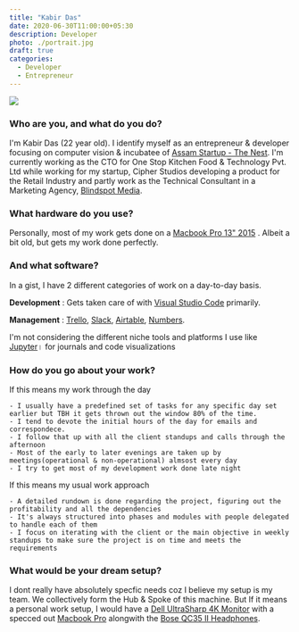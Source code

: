```yaml
---
title: "Kabir Das"
date: 2020-06-30T11:00:00+05:30
description: Developer
photo: ./portrait.jpg
draft: true
categories:
  - Developer
  - Entrepreneur
---
```


![](/interviews/4/portrait.jpg)


### Who are you, and what do you do?

I'm Kabir Das (22 year old). I identify myself as an entrepreneur & developer focusing on computer vision & incubatee of [Assam Startup - The Nest](http://startup.assam.gov.in/). I'm currently working as the CTO for One Stop Kitchen Food & Technology Pvt. Ltd while working for my startup, Cipher Studios developing a product for the Retail Industry and partly work as the Technical Consultant in a Marketing Agency, [Blindspot Media](mediablidspot.in).


### What hardware do you use?

Personally, most of my work gets done on a [Macbook Pro 13" 2015](https://www.laptopmag.com/reviews/laptops/apple-macbook-pro-retina-15-inch-2015) . Albeit a bit old, but gets my work done perfectly.
	
### And what software?

In a gist, I have 2 different categories of work on a day-to-day basis.

**Development** : Gets taken care of with [Visual Studio Code](https://code.visualstudio.com/) primarily.

**Management** :  [Trello](https://trello.com/), [Slack](https://slack.com/), [Airtable](https://airtable.com/), [Numbers](https://www.apple.com/in/numbers/).

I'm not considering the different niche tools and platforms I use like [Jupyter](https://jupyter.org/)। for journals and code visualizations
	
### How do you go about your work?

If this means my work through the day	 

	- I usually have a predefined set of tasks for any specific day set earlier but TBH it gets thrown out the window 80% of the time.
	- I tend to devote the initial hours of the day for emails and correspondece.
	- I follow that up with all the client standups and calls through the afternoon
	- Most of the early to later evenings are taken up by meetings(operational & non-operational) almsost every day
	- I try to get most of my development work done late night
	
If this means my usual work approach

	- A detailed rundown is done regarding the project, figuring out the profitability and all the dependencies
	- It's always structured into phases and modules with people delegated to handle each of them
	- I focus on iterating with the client or the main objective in weekly standups to make sure the project is on time and meets the requirements
	
### What would be your dream setup?
I dont really have absolutely specfic needs coz I believe my setup is my team. We collectively form the Hub & Spoke of this machine. But If it means a personal work setup, I would have a [Dell UltraSharp 4K Monitor](https://www.dell.com/si/business/p/dell-u2718q-monitor/pd ) with a specced out [Macbook Pro](https://www.apple.com/in/macbook-pro-16/) alongwith the [Bose QC35 II Headphones](https://www.boseindia.com/en_in/products/headphones/over_ear_headphones/quietcomfort-35-wireless-ii.html#v=qc35_ii_black).


	